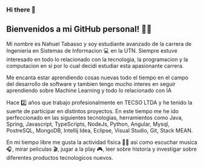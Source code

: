 ### Hi there 👋

<!--
**nahueltabasso/nahueltabasso** is a ✨ _special_ ✨ repository because its `README.md` (this file) appears on your GitHub profile.

Here are some ideas to get you started:

- 🔭 I’m currently working on ...
- 🌱 I’m currently learning ...
- 👯 I’m looking to collaborate on ...
- 🤔 I’m looking for help with ...
- 💬 Ask me about ...
- 📫 How to reach me: ...
- 😄 Pronouns: ...
- ⚡ Fun fact: ...
-->

## Bienvenidos a mi GitHub personal! 🙋🏻

Mi nombre es Nahuel Tabasso y soy estudiante avanzado de la carrera de Ingenieria en Sistemas de Informacion 💻 en la UTN. Siempre estuve interesado en todo lo relacionado con la tecnologia, la programacion y la computacion en si por lo cual decidi estudiar esta apasionante carrera.

Me encanta estar aprendiendo cosas nuevas todo el tiempo en el campo del desarrollo de software y tambien tengo mucho interes en seguir aprendiendo sobre Machine Learning y todo lo relacionado con IA

Hace 2️⃣ años que trabajo profesionalmente en TECSO LTDA y he tenido la suerte de participar en distintos proyectos.
En este tiempo me he ido perfeccionado en las siguientes tecnologias, herramientos como Java, Spring, Javascript, TypeScripts, NodeJs, Python, Angular, Mysql, PostreSQL, MongoDB, Intellij Idea, Eclipse, Visual Studio, Git, Stack MEAN.

En mi tiempo libre me gusta la actividad fisica 🏋🏻 asi como escuchar musica 🎧, mirar peliculas 🎬, jugar a la play 🎮, leer sobre historia y investigar sobre diferentes productos tecnologicos nuevos.
